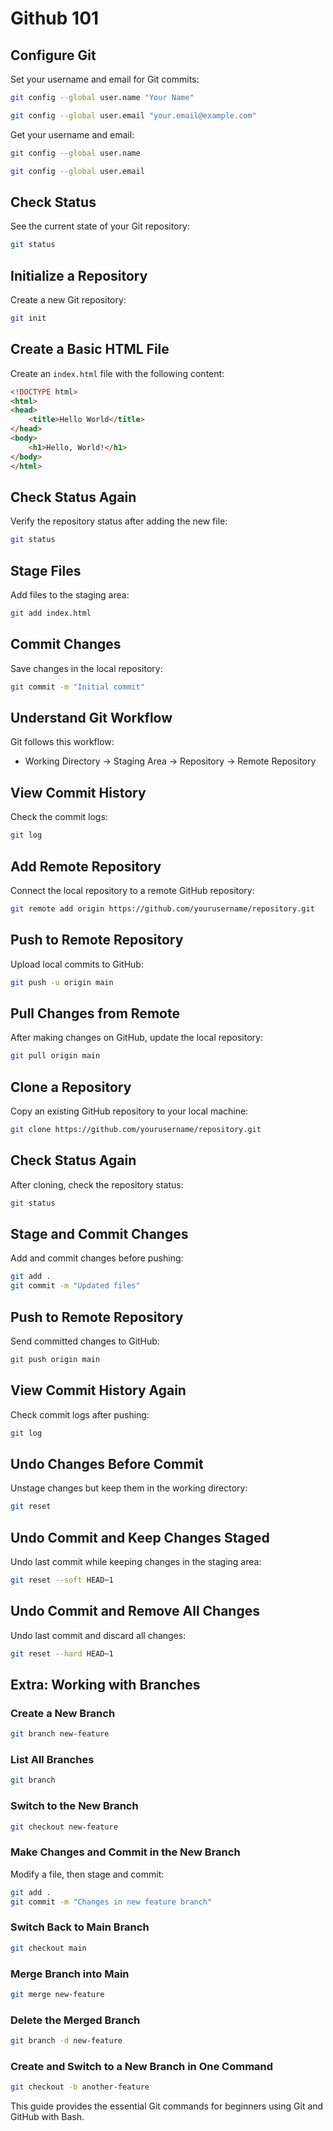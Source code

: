 # Github 101

## Configure Git
Set your username and email for Git commits:
```bash
git config --global user.name "Your Name"
```
```bash
git config --global user.email "your.email@example.com"
```
Get your username and email:
```bash
git config --global user.name
```
```bash
git config --global user.email
```

## Check Status
See the current state of your Git repository:
```bash
git status
```

## Initialize a Repository
Create a new Git repository:
```bash
git init
```

## Create a Basic HTML File
Create an `index.html` file with the following content:
```html
<!DOCTYPE html>
<html>
<head>
    <title>Hello World</title>
</head>
<body>
    <h1>Hello, World!</h1>
</body>
</html>
```

## Check Status Again
Verify the repository status after adding the new file:
```bash
git status
```

## Stage Files
Add files to the staging area:
```bash
git add index.html
```

## Commit Changes
Save changes in the local repository:
```bash
git commit -m "Initial commit"
```

## Understand Git Workflow
Git follows this workflow:
- Working Directory → Staging Area → Repository → Remote Repository

## View Commit History
Check the commit logs:
```bash
git log
```

## Add Remote Repository
Connect the local repository to a remote GitHub repository:
```bash
git remote add origin https://github.com/yourusername/repository.git
```

## Push to Remote Repository
Upload local commits to GitHub:
```bash
git push -u origin main
```

## Pull Changes from Remote
After making changes on GitHub, update the local repository:
```bash
git pull origin main
```

## Clone a Repository
Copy an existing GitHub repository to your local machine:
```bash
git clone https://github.com/yourusername/repository.git
```

## Check Status Again
After cloning, check the repository status:
```bash
git status
```

## Stage and Commit Changes
Add and commit changes before pushing:
```bash
git add .
git commit -m "Updated files"
```

## Push to Remote Repository
Send committed changes to GitHub:
```bash
git push origin main
```

## View Commit History Again
Check commit logs after pushing:
```bash
git log
```

## Undo Changes Before Commit
Unstage changes but keep them in the working directory:
```bash
git reset
```

## Undo Commit and Keep Changes Staged
Undo last commit while keeping changes in the staging area:
```bash
git reset --soft HEAD~1
```

## Undo Commit and Remove All Changes
Undo last commit and discard all changes:
```bash
git reset --hard HEAD~1
```

## Extra: Working with Branches
### Create a New Branch
```bash
git branch new-feature
```

### List All Branches
```bash
git branch
```

### Switch to the New Branch
```bash
git checkout new-feature
```

### Make Changes and Commit in the New Branch
Modify a file, then stage and commit:
```bash
git add .
git commit -m "Changes in new feature branch"
```

### Switch Back to Main Branch
```bash
git checkout main
```

### Merge Branch into Main
```bash
git merge new-feature
```

### Delete the Merged Branch
```bash
git branch -d new-feature
```

### Create and Switch to a New Branch in One Command
```bash
git checkout -b another-feature
```

This guide provides the essential Git commands for beginners using Git and GitHub with Bash.
